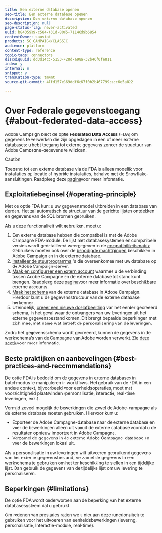 ```yaml
---
title: Een externe database openen
seo-title: Een externe database openen
description: Een externe database openen
seo-description: null
page-status-flag: never-activated
uuid: b84359b9-c584-431d-80d5-71146d9b6854
contentOwner: sauviat
products: SG_CAMPAIGN/CLASSIC
audience: platform
content-type: reference
topic-tags: connectors
discoiquuid: dd3d14cc-5153-428d-a98a-32b46f0fe811
index: y
internal: n
snippet: y
translation-type: tm+mt
source-git-commit: 47fd157e369ddf6c67f0b2b467799cecc6e5a822

---
```



# Over Federale gegevenstoegang {#about-federated-data-access}

Adobe Campaign biedt de optie **Federated Data Access** (FDA) om gegevens te verwerken die zijn opgeslagen in een of meer externe databases: u hebt toegang tot externe gegevens zonder de structuur van Adobe Campagne-gegevens te wijzigen.

>[!CAUTION]
>
>Toegang tot een externe database via de FDA is alleen mogelijk voor installaties op locatie of hybride installaties, behalve met de Snowflake-aansluitingen. Raadpleeg deze [pagina](https://helpx.adobe.com/campaign/kb/acc-on-prem-vs-hosted.html)voor meer informatie.

## Exploitatiebeginsel {#operating-principle}

Met de optie FDA kunt u uw gegevensmodel uitbreiden in een database van derden. Het zal automatisch de structuur van de gerichte lijsten ontdekken en gegevens van de SQL bronnen gebruiken.


Als u deze functionaliteit wilt gebruiken, moet u:

1. Een externe database hebben die compatibel is met de Adobe Campagne FDA-module. De lijst met databasesystemen en compatibele versies wordt gedetailleerd weergegeven in de [compatibiliteitsmatrix](https://helpx.adobe.com/campaign/kb/compatibility-matrix.html). Gebruikers moeten ook over de [benodigde machtigingen](../../platform/using/remote-database-access-rights.md) beschikken in Adobe Campaign en in de externe database.
1. [Installeer de stuurprogramma](../../platform/using/specific-configuration-database.md) &#39;s die overeenkomen met uw database op de Adobe Campaign-server.
1. [Maak en configureer een extern account](../../platform/using/connecting-to-database.md) waarmee u de verbinding tussen Adobe Campagne en de externe database tot stand kunt brengen. Raadpleeg deze [pagina](../../platform/using/external-accounts.md)voor meer informatie over beschikbare externe accounts.
1. [Maak het schema](../../platform/using/creating-data-schema.md) van de externe database in Adobe Campaign. Hierdoor kunt u de gegevensstructuur van de externe database herkennen.
1. Uiteindelijk, [creeer een nieuwe doelafbeelding](../../platform/using/defining-data-mapping.md) van het eerder gecreeerd schema, in het geval waar de ontvangers van uw leveringen uit het externe gegevensbestand komen. Dit brengt bepaalde beperkingen met zich mee, met name wat betreft de personalisering van de leveringen.

Zodra het gegevensschema wordt gecreeerd, kunnen de gegevens in de werkschema&#39;s van de Campagne van Adobe worden verwerkt. Zie [deze sectie](../../workflow/using/executing-a-workflow.md#architecture)voor meer informatie.

## Beste praktijken en aanbevelingen {#best-practices-and-recommendations}

De optie FDA is bedoeld om de gegevens in externe databases in batchmodus te manipuleren in workflows. Het gebruik van de FDA in een andere context, bijvoorbeeld voor eenheidsoperaties, moet met voorzichtigheid plaatsvinden (personalisatie, interactie, real-time leveringen, enz.).

Vermijd zoveel mogelijk de bewerkingen die zowel de Adobe-campagne als de externe database moeten gebruiken. Hiervoor kunt u:

* Exporteer de Adobe Campagne-database naar de externe database en voer de bewerkingen alleen uit vanuit de externe database voordat u de resultaten opnieuw importeert in Adobe Campagne.
* Verzamel de gegevens in de externe Adobe Campagne-database en voer de bewerkingen lokaal uit.

Als u personalisatie in uw leveringen wilt uitvoeren gebruikend gegevens van het externe gegevensbestand, verzamel de gegevens in een werkschema te gebruiken om het ter beschikking te stellen in een tijdelijke lijst. Dan gebruik de gegevens van de tijdelijke lijst om uw levering te personaliseren.

## Beperkingen {#limitations}

De optie FDA wordt onderworpen aan de beperking van het externe databasesysteem dat u gebruikt.

Om redenen van prestaties raden we u niet aan deze functionaliteit te gebruiken voor het uitvoeren van eenheidsbewerkingen (levering, personalisatie, Interactie-module, real-time).
